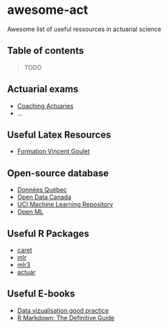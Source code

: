 # awesome-act
Awesome list of useful ressources in actuarial science


## Table of contents
> TODO



## Actuarial exams
* [Coaching Actuaries](https://www.coachingactuaries.com)
* ...

## Useful Latex Resources
* [Formation Vincent Goulet](https://gitlab.com/vigou3/formation-latex-ul)

## Open-source database
* [Données Québec](https://www.donneesquebec.ca/fr/)
* [Open Data Canada](https://open.canada.ca/en/open-data)
* [UCI Machine Learning Repository](https://archive.ics.uci.edu/ml/index.php)
* [Open ML](https://www.openml.org/home)

## Useful R Packages
* [caret](https://cran.r-project.org/web/packages/caret/vignettes/caret.html)
* [mlr](https://mlr.mlr-org.com)
* [mlr3](https://mlr3.mlr-org.com/reference/mlr3-package.html)
* [actuar](https://gitlab.com/vigou3/actuar)

## Useful E-books
* [Data vizualisation good practice](https://serialmentor.com/dataviz/aesthetic-mapping.html)
* [R Markdown: The Definitive Guide](https://bookdown.org/yihui/rmarkdown/)
